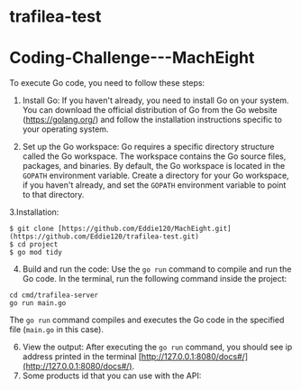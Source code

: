 # trafilea-test

# Coding-Challenge---MachEight

To execute Go code, you need to follow these steps:

1. Install Go: If you haven't already, you need to install Go on your system. You can download the official distribution of Go from the Go website (https://golang.org/) and follow the installation instructions specific to your operating system.


2. Set up the Go workspace: Go requires a specific directory structure called the Go workspace. The workspace contains the Go source files, packages, and binaries. By default, the Go workspace is located in the `GOPATH` environment variable. Create a directory for your Go workspace, if you haven't already, and set the `GOPATH` environment variable to point to that directory.

3.Installation:
```shell
$ git clone [https://github.com/Eddie120/MachEight.git](https://github.com/Eddie120/trafilea-test.git)
$ cd project
$ go mod tidy
```

4. Build and run the code: Use the `go run` command to compile and run the Go code. In the terminal, run the following command inside the project:

```shell
cd cmd/trafilea-server
go run main.go
```

The `go run` command compiles and executes the Go code in the specified file (`main.go` in this case).

6. View the output: After executing the `go run` command, you should see ip address printed in the terminal [http://127.0.0.1:8080/docs#/](http://127.0.0.1:8080/docs#/).
7. Some products id that you can use with the API: 
